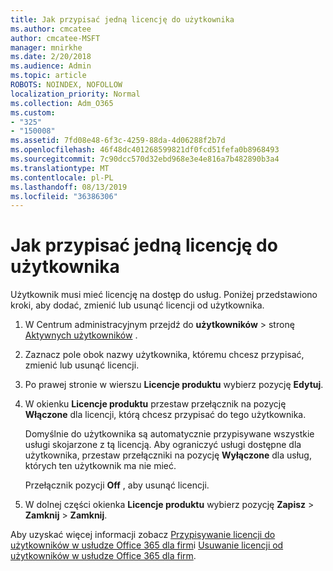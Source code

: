 ```yaml
---
title: Jak przypisać jedną licencję do użytkownika
ms.author: cmcatee
author: cmcatee-MSFT
manager: mnirkhe
ms.date: 2/20/2018
ms.audience: Admin
ms.topic: article
ROBOTS: NOINDEX, NOFOLLOW
localization_priority: Normal
ms.collection: Adm_O365
ms.custom:
- "325"
- "150008"
ms.assetid: 7fd08e48-6f3c-4259-88da-4d06288f2b7d
ms.openlocfilehash: 46f48dc401268599821df0fcd51fefa0b8968493
ms.sourcegitcommit: 7c90dcc570d32ebd968e3e4e816a7b482890b3a4
ms.translationtype: MT
ms.contentlocale: pl-PL
ms.lasthandoff: 08/13/2019
ms.locfileid: "36386306"
---
```

# <a name="how-to-assign-a-license-to-a-user"></a>Jak przypisać jedną licencję do użytkownika

Użytkownik musi mieć licencję na dostęp do usług. Poniżej przedstawiono kroki, aby dodać, zmienić lub usunąć licencji od użytkownika.
  
1. W Centrum administracyjnym przejdź do **użytkowników** \> stronę [Aktywnych użytkowników](https://go.microsoft.com/fwlink/p/?linkid=834822) .

2. Zaznacz pole obok nazwy użytkownika, któremu chcesz przypisać, zmienić lub usunąć licencji.

3. Po prawej stronie w wierszu **Licencje produktu** wybierz pozycję **Edytuj**.

4. W okienku **Licencje produktu** przestaw przełącznik na pozycję **Włączone** dla licencji, którą chcesz przypisać do tego użytkownika.

    Domyślnie do użytkownika są automatycznie przypisywane wszystkie usługi skojarzone z tą licencją. Aby ograniczyć usługi dostępne dla użytkownika, przestaw przełączniki na pozycję **Wyłączone** dla usług, których ten użytkownik ma nie mieć.

    Przełącznik pozycji **Off** , aby usunąć licencji.

5. W dolnej części okienka **Licencje produktu** wybierz pozycję **Zapisz** \> **Zamknij** \> **Zamknij**.

Aby uzyskać więcej informacji zobacz [Przypisywanie licencji do użytkowników w usłudze Office 365 dla firm](https://docs.microsoft.com/en-us/office365/admin/subscriptions-and-billing/assign-licenses-to-users)i [Usuwanie licencji od użytkowników w usłudze Office 365 dla firm](https://docs.microsoft.com/en-us/office365/admin/subscriptions-and-billing/remove-licenses-from-users).